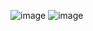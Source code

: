 ![image](https://github.com/user-attachments/assets/2fe37a72-e5f2-4c51-b3e4-7ec03fecbc5c)
![image](https://github.com/user-attachments/assets/77a3d46f-7278-4a0a-ae90-f16a56d4253c)
